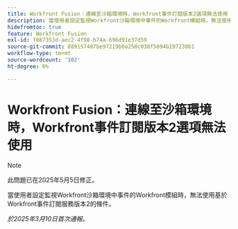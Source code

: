 ```yaml
---
title: Workfront Fusion：連線至沙箱環境時，Workfront事件訂閱版本2選項無法使用
description: 當使用者設定監視Workfront沙箱環境中事件的Workfront模組時，無法使用基於Workfront事件訂閱服務版本2的條件。
hidefromtoc: true
feature: Workfront Fusion
exl-id: f087353d-aec2-4f98-b74a-696d91e37d59
source-git-commit: 889157407be97219b0a258c038f5094b197238b1
workflow-type: tm+mt
source-wordcount: '102'
ht-degree: 0%

---
```


# Workfront Fusion：連線至沙箱環境時，Workfront事件訂閱版本2選項無法使用

>[!NOTE]
>
>此問題已在2025年5月5日修正。

當使用者設定監視Workfront沙箱環境中事件的Workfront模組時，無法使用基於Workfront事件訂閱服務版本2的條件。

_於2025年3月10日首次通報。_
